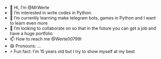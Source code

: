 - 👋 Hi, I’m @MrWerte
- 👀 I’m interested in write codes in Python. 
- 🌱 I’m currently learning make telegram bots, games in Python and I want to learn even more
- 💞️ I’m looking to collaborate on so that in the future you can get a job and have a huge portfolio
- 📫 How to reach me @Werte00799l
- 😄 Pronouns: ...
- ⚡ Fun fact: I'm 15 years old but I try to show myself at my best

<!---
MrWerte/MrWerte is a ✨ special ✨ repository because its `README.md` (this file) appears on your GitHub profile.
You can click the Preview link to take a look at your changes.
--->
